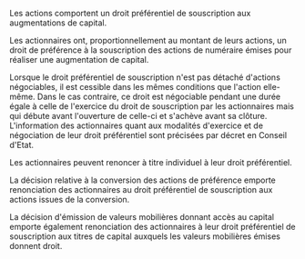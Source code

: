 Les actions comportent un droit préférentiel de souscription aux augmentations de capital.


  

Les actionnaires ont, proportionnellement au montant de leurs actions, un droit de préférence à la souscription des actions de numéraire émises pour réaliser une augmentation de capital.


  

Lorsque le droit préférentiel de souscription n'est pas détaché d'actions négociables, il est cessible dans les mêmes conditions que l'action elle-même. Dans le cas contraire, ce droit est négociable pendant une durée égale à celle de l'exercice du droit de souscription par les actionnaires mais qui débute avant l'ouverture de celle-ci et s'achève avant sa clôture. L'information des actionnaires quant aux modalités d'exercice et de négociation de leur droit préférentiel sont précisées par décret en Conseil d'Etat.


  

Les actionnaires peuvent renoncer à titre individuel à leur droit préférentiel.


  

La décision relative à la conversion des actions de préférence emporte renonciation des actionnaires au droit préférentiel de souscription aux actions issues de la conversion.


  

La décision d'émission de valeurs mobilières donnant accès au capital emporte également renonciation des actionnaires à leur droit préférentiel de souscription aux titres de capital auxquels les valeurs mobilières émises donnent droit.


  
